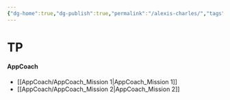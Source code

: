 ```yaml
---
{"dg-home":true,"dg-publish":true,"permalink":"/alexis-charles/","tags":["gardenEntry"],"dgPassFrontmatter":true}
---
```



# TP

#### AppCoach

- [[AppCoach/AppCoach_Mission 1\|AppCoach_Mission 1]]
- [[AppCoach/AppCoach_Mission 2\|AppCoach_Mission 2]]